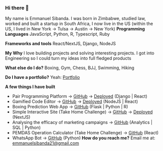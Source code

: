 ### Hi there 👋

My name is Emmanuel Sibanda. I was born in Zimbabwe, studied law, worked and built a startup in South Africa, I now live in the US (within the US, I lived in New York -> Tulsa -> Austin -> New York)
**Programming Languages**
JavaScript, Python, R, Typescript, Ruby

**Frameworks and tools**
React/NextJS, Django, NodeJS

**My Why**
I love building projects and solving interesting projects. I got into Engineering so I could turn my ideas into full fledged products

**What else do I do?**
Boxing, Gym, Chess, BJJ, Swimming, Hiking 

**Do I have a portfolio?**
Yeah: [Portfolio](https://emmanuelsibanda.com/)

**A few things I have built**
- Pair Programming Platform -> [GitHub](https://github.com/EmmS21/peerprogrammingplatform)  -> [Deployed](https://peerprogrammingplatform.vercel.app/) (Django | React)
- Gamified Code Editor -> [GitHub](https://github.com/EmmS21/coderace) -> [Deployed](https://code-race.vercel.app/) (NodeJS | React)   
- Boxing Prediction Web App -> [GitHub](https://github.com/EmmS21/SpringboardCapstoneBoxingPredictionWebApp) (Flask | Python | R) 
- Simple Interactive Site (Take Home Challenge) -> [GitHub](https://github.com/EmmS21/challenge-frontend) -> [Deployed](https://interactiveworld.vercel.app/) (NextJS)
- Analysing the efficacy of marketing campaigns -> [GitHub](https://github.com/EmmS21/Capstone---Monte-Carlo-Markov-Chain-Luigi-Pipeline) (Analytics | SQL | Python)
- PEMDAS Operation Calculator (Take Home Challenge) -> [GitHub](https://github.com/EmmS21/PEMDAS-Calculator)  (React)
- WhatsApp Bot -> [GitHub](https://github.com/EmmS21/gradientboostwhatsappchatbot)  (Python)
**How do you reach me?**
Email me at:
emmanuelsibanda21@gmail.com
<!--
**EmmS21/EmmS21** is a ✨ _special_ ✨ repository because its `README.md` (this file) appears on your GitHub profile.



Here are some ideas to get you started:

- 🔭 I’m currently working on ...
- 🌱 I’m currently learning ...
- 👯 I’m looking to collaborate on ...
- 🤔 I’m looking for help with ...
- 💬 Ask me about ...
- 📫 How to reach me: ...
- 😄 Pronouns: ...
- ⚡ Fun fact: ...
-->
